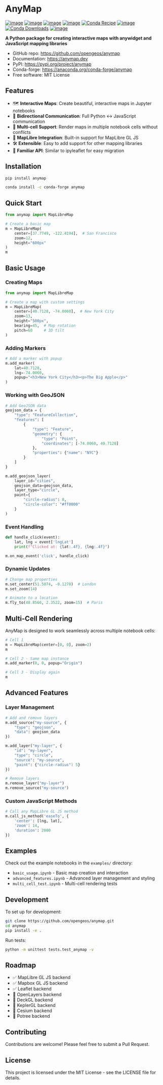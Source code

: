 # AnyMap

[![image](https://mybinder.org/badge_logo.svg)](https://mybinder.org/v2/gh/opengeos/anymap/HEAD)
[![image](https://colab.research.google.com/assets/colab-badge.svg)](https://colab.research.google.com/github/opengeos/anymap/blob/main)
[![image](https://img.shields.io/pypi/v/anymap.svg)](https://pypi.python.org/pypi/anymap)
[![image](https://img.shields.io/conda/vn/conda-forge/anymap.svg)](https://anaconda.org/conda-forge/anymap)
[![Conda Recipe](https://img.shields.io/badge/recipe-anymap-green.svg)](https://github.com/conda-forge/anymap-feedstock)
[![image](https://static.pepy.tech/badge/anymap)](https://pepy.tech/project/anymap)
[![Conda Downloads](https://img.shields.io/conda/dn/conda-forge/anymap.svg)](https://anaconda.org/conda-forge/anymap)
[![image](https://img.shields.io/badge/License-MIT-yellow.svg)](https://opensource.org/licenses/MIT)

<!-- [![Docker Image](https://img.shields.io/badge/docker-opengeos%2Fanymap-blue?logo=docker)](https://hub.docker.com/r/opengeos/anymap/tags)     -->

**A Python package for creating interactive maps with anywidget and JavaScript mapping libraries**

-   GitHub repo: <https://github.com/opengeos/anymap>
-   Documentation: <https://anymap.dev>
-   PyPI: <https://pypi.org/project/anymap>
-   Conda-forge: <https://anaconda.org/conda-forge/anymap>
-   Free software: MIT License

## Features

-   🗺️ **Interactive Maps**: Create beautiful, interactive maps in Jupyter notebooks
-   🔄 **Bidirectional Communication**: Full Python ↔ JavaScript communication
-   📱 **Multi-cell Support**: Render maps in multiple notebook cells without conflicts
-   🎯 **MapLibre Integration**: Built-in support for MapLibre GL JS
-   🛠️ **Extensible**: Easy to add support for other mapping libraries
-   🚀 **Familiar API**: Similar to ipyleaflet for easy migration

## Installation

```bash
pip install anymap
```

```bash
conda install -c conda-forge anymap
```

## Quick Start

```python
from anymap import MapLibreMap

# Create a basic map
m = MapLibreMap(
    center=[37.7749, -122.4194],  # San Francisco
    zoom=12,
    height="600px"
)
m
```

## Basic Usage

### Creating Maps

```python
from anymap import MapLibreMap

# Create a map with custom settings
m = MapLibreMap(
    center=[40.7128, -74.0060],  # New York City
    zoom=13,
    height="500px",
    bearing=45,  # Map rotation
    pitch=60     # 3D tilt
)
```

### Adding Markers

```python
# Add a marker with popup
m.add_marker(
    lat=40.7128,
    lng=-74.0060,
    popup="<h3>New York City</h3><p>The Big Apple</p>"
)
```

### Working with GeoJSON

```python
# Add GeoJSON data
geojson_data = {
    "type": "FeatureCollection",
    "features": [
        {
            "type": "Feature",
            "geometry": {
                "type": "Point",
                "coordinates": [-74.0060, 40.7128]
            },
            "properties": {"name": "NYC"}
        }
    ]
}

m.add_geojson_layer(
    layer_id="cities",
    geojson_data=geojson_data,
    layer_type="circle",
    paint={
        "circle-radius": 8,
        "circle-color": "#ff0000"
    }
)
```

### Event Handling

```python
def handle_click(event):
    lat, lng = event['lngLat']
    print(f"Clicked at: {lat:.4f}, {lng:.4f}")

m.on_map_event('click', handle_click)
```

### Dynamic Updates

```python
# Change map properties
m.set_center(51.5074, -0.1278)  # London
m.set_zoom(14)

# Animate to a location
m.fly_to(48.8566, 2.3522, zoom=15)  # Paris
```

## Multi-Cell Rendering

AnyMap is designed to work seamlessly across multiple notebook cells:

```python
# Cell 1
m = MapLibreMap(center=[0, 0], zoom=2)
m

# Cell 2 - Same map instance
m.add_marker(0, 0, popup="Origin")

# Cell 3 - Display again
m
```

## Advanced Features

### Layer Management

```python
# Add and remove layers
m.add_source("my-source", {
    "type": "geojson",
    "data": geojson_data
})

m.add_layer("my-layer", {
    "id": "my-layer",
    "type": "circle",
    "source": "my-source",
    "paint": {"circle-radius": 5}
})

# Remove layers
m.remove_layer("my-layer")
m.remove_source("my-source")
```

### Custom JavaScript Methods

```python
# Call any MapLibre GL JS method
m.call_js_method('easeTo', {
    'center': [lng, lat],
    'zoom': 14,
    'duration': 2000
})
```

## Examples

Check out the example notebooks in the `examples/` directory:

-   `basic_usage.ipynb` - Basic map creation and interaction
-   `advanced_features.ipynb` - Advanced layer management and styling
-   `multi_cell_test.ipynb` - Multi-cell rendering tests

## Development

To set up for development:

```bash
git clone https://github.com/opengeos/anymap.git
cd anymap
pip install -e .
```

Run tests:

```bash
python -m unittest tests.test_anymap -v
```

## Roadmap

-   ✅ MapLibre GL JS backend
-   ✅ Mapbox GL JS backend
-   ✅ Leaflet backend
-   🔲 OpenLayers backend
-   🔲 DeckGL backend
-   🔲 KeplerGL backend
-   🔲 Cesium backend
-   🔲 Potree backend

## Contributing

Contributions are welcome! Please feel free to submit a Pull Request.

## License

This project is licensed under the MIT License - see the LICENSE file for details.
